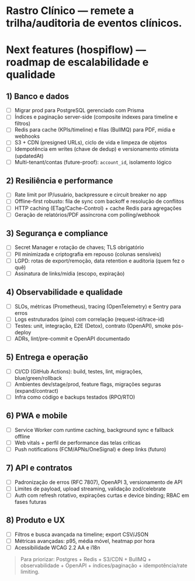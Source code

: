 # Rastro Clínico — remete a trilha/auditoria de eventos clínicos.


# Next features (hospiflow) — roadmap de escalabilidade e qualidade

## 1) Banco e dados
- [ ] Migrar prod para PostgreSQL gerenciado com Prisma
- [ ] Índices e paginação server-side (composite indexes para timeline e filtros)
- [ ] Redis para cache (KPIs/timeline) e filas (BullMQ) para PDF, mídia e webhooks
- [ ] S3 + CDN (presigned URLs), ciclo de vida e limpeza de objetos
- [ ] Idempotência em writes (chave de dedup) e versionamento otimista (updatedAt)
- [ ] Multi-tenant/contas (future-proof): `account_id`, isolamento lógico

## 2) Resiliência e performance
- [ ] Rate limit por IP/usuário, backpressure e circuit breaker no app
- [ ] Offline-first robusto: fila de sync com backoff e resolução de conflitos
- [ ] HTTP caching (ETag/Cache-Control) + cache Redis para agregações
- [ ] Geração de relatórios/PDF assíncrona com polling/webhook

## 3) Segurança e compliance
- [ ] Secret Manager e rotação de chaves; TLS obrigatório
- [ ] PII minimizada e criptografia em repouso (colunas sensíveis)
- [ ] LGPD: rotas de export/remoção, data retention e auditoria (quem fez o quê)
- [ ] Assinatura de links/mídia (escopo, expiração)

## 4) Observabilidade e qualidade
- [ ] SLOs, métricas (Prometheus), tracing (OpenTelemetry) e Sentry para erros
- [ ] Logs estruturados (pino) com correlação (request-id/trace-id)
- [ ] Testes: unit, integração, E2E (Detox), contrato (OpenAPI), smoke pós-deploy
- [ ] ADRs, lint/pre-commit e OpenAPI documentado

## 5) Entrega e operação
- [ ] CI/CD (GitHub Actions): build, testes, lint, migrações, blue/green/rollback
- [ ] Ambientes dev/stage/prod, feature flags, migrações seguras (expand/contract)
- [ ] Infra como código e backups testados (RPO/RTO)

## 6) PWA e mobile
- [ ] Service Worker com runtime caching, background sync e fallback offline
- [ ] Web vitals + perfil de performance das telas críticas
- [ ] Push notifications (FCM/APNs/OneSignal) e deep links (futuro)

## 7) API e contratos
- [ ] Padronização de erros (RFC 7807), OpenAPI 3, versionamento de API
- [ ] Limites de payload, upload streaming, validação zod/celebrate
- [ ] Auth com refresh rotativo, expirações curtas e device binding; RBAC em fases futuras

## 8) Produto e UX
- [ ] Filtros e busca avançada na timeline; export CSV/JSON
- [ ] Métricas avançadas: p95, média móvel, heatmap por hora
- [ ] Acessibilidade WCAG 2.2 AA e i18n

> Para priorizar: Postgres + Redis + S3/CDN + BullMQ + observabilidade + OpenAPI + índices/paginação + idempotência/rate limiting.
